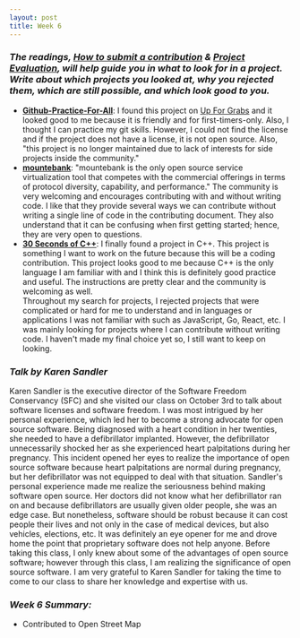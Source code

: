 ```yaml
---
layout: post
title: Week 6
---
```

### **_The readings, [How to submit a contribution][how] & [Project Evaluation][project], will help guide you in what to look for in a project. Write about which projects you looked at, why you rejected them, which are still possible, and which look good to you._**  
* **[Github-Practice-For-All][github]**: I found this project on [Up For Grabs][up] and it looked good to me because it is friendly and for first-timers-only. Also, I thought I can practice my git skills. However, I could not find the license and if the project does not have a license, it is not open source. Also, "this project is no longer maintained due to lack of interests for side projects inside the community."  
* **[mountebank][m]**: "mountebank is the only open source service virtualization tool that competes with the commercial offerings in terms of protocol diversity, capability, and performance." The community is very welcoming and encourages contributing with and without writing code. I like that they provide several ways we can contribute without writing a single line of code in the contributing document. They also understand that it can be confusing when first getting started; hence, they are very open to questions.
* **[30 Seconds of C++][30]**: I finally found a project in C++. This project is something I want to work on the future because this will be a coding contribution. This project looks good to me because C++ is the only language I am familiar with and I think this is definitely good practice and useful. The instructions are pretty clear and the community is welcoming as well.    
Throughout my search for projects, I rejected projects that were complicated or hard for me to understand and in languages or applications I was not familiar with such as JavaScript, Go, React, etc. I was mainly looking for projects where I can contribute without writing code. I haven't made my final choice yet so, I still want to keep on looking.  
### **_Talk by Karen Sandler_**
Karen Sandler is the executive director of the Software Freedom Conservancy (SFC) and she visited our class on October 3rd to talk about software licenses and software freedom. I was most intrigued by her personal experience, which led her to become a strong advocate for open source software. Being diagnosed with a heart condition in her twenties, she needed to have a defibrillator implanted. However, the defibrillator unnecessarily shocked her as she experienced heart palpitations during her pregnancy. This incident opened her eyes to realize the importance of open source software because heart palpitations are normal during pregnancy, but her defibrillator was not equipped to deal with that situation. Sandler's personal experience made me realize the seriousness behind making software open source. Her doctors did not know what her defibrillator ran on and because defibrillators are usually given older people, she was an edge case. But nonetheless, software should be robust because it can cost people their lives and not only in the case of medical devices, but also vehicles, elections, etc. It was definitely an eye opener for me and drove home the point that proprietary software does not help anyone. Before taking this class, I only knew about some of the advantages of open source software; however through this class, I am realizing the significance of open source software. I am very grateful to Karen Sandler for taking the time to come to our class to share her knowledge and expertise with us.   

### **_Week 6 Summary:_**
* Contributed to Open Street Map  

[how]: https://opensource.guide/how-to-contribute/#how-to-submit-a-contribution  
[project]: http://www.compsci.hunter.cuny.edu/~sweiss/course_materials/csci395.86/activities_f19/project_evaluation_activity.pdf
[github]: https://github.com/RomchyFCC/Github-Practice-For-All
[up]: https://up-for-grabs.net/
[m]: https://github.com/bbyars/mountebank
[30]: https://github.com/Bhupesh-V/30-seconds-of-cpp
